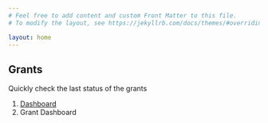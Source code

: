 ```yaml
---
# Feel free to add content and custom Front Matter to this file.
# To modify the layout, see https://jekyllrb.com/docs/themes/#overriding-theme-defaults

layout: home
---
```

<div class="row">
    <div class="col-xl-12 col-lg-12 col-md-12 col-sm-12 col-12">
        <div class="page-header">
            <h2 class="pageheader-title">Grants </h2>
            <p class="pageheader-text">Quickly check the last status of the grants</p>
            <div class="page-breadcrumb">
                <nav aria-label="breadcrumb">
                    <ol class="breadcrumb">
                        <li class="breadcrumb-item"><a href="#" class="breadcrumb-link">Dashboard</a></li>
                        <li class="breadcrumb-item active" aria-current="page">Grant Dashboard</li>
                    </ol>
                </nav>
            </div>
        </div>
    </div>
</div>
